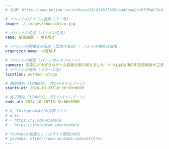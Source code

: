 ```yaml
---
# 仕様: https://www.notion.so/shikosai33/8345f5b29cea40aaa2cc9fd6ab79c6a6?pvs=4#9ae1134163bc41fca64fb5161acf4e19

# イベントのアイコン画像 (アー写)
image: ./_images/chuonikizu.jpg

# イベントの名前 (バンドの名前)
name: 秘儀披露 - 中音域ず

# イベントの開催者の名前 (団体の名前) - バンドの場合は省略
organizer-name: 中音域ず

# イベントの概要 (バンドからのコメント)
summary: 高専生が大好きなゲーム音楽を取り揃えました！いつもは助演の中低音楽器が主演を務める演奏を是非お楽しみください！
# イベントの場所 (ステージ名)
location: outdoor-stage

# 開始時刻 (ISO8601, UTC+9タイムゾーン)
starts-at: 2024-10-26T10:00:00+0900

# 終了時刻 (ISO8601, UTC+9タイムゾーン)
ends-at: 2024-10-26T10:10:00+0900

# X, Instagramなどの外部リンク
# urls:
# - https://x.com/example
# - https://instagram.com/example

# Youtubeの動画もしくはライブ配信のURL
# youtube: https://www.youtube.com/watch?v=
---
```

